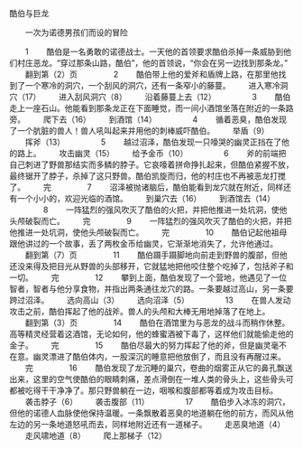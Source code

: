 酷伯与巨龙

　　一次为诺德男孩们而设的冒险

　　1
　　酷伯是一名勇敢的诺德战士。一天他的首领要求酷伯杀掉一条威胁到他们村庄恶龙。“穿过那条山路，酷伯”，他的首领说，“你会在另一边找到那条龙。”
　　翻到第（2）页
　　
　　2
　　酷伯带上他的爱斧和盾牌上路，在那里他找到了一个寒冷的洞穴，一个刮风的洞穴，还有一条窄小的藤蔓。
　　进入寒冷洞穴（17）
　　进入刮风洞穴（8）
　　沿着藤蔓上去（12）
　　
　　3
　　酷伯走上一座石山。他能看到那条龙正在下面睡觉，而一间小酒馆坐落在附近的一条路旁。
　　爬下去（16）
　　到酒馆（14）
　　
　　4
　　循着恶臭，酷伯发现了一个肮脏的兽人！兽人吼叫起来并用他的刺棒威吓酷伯。
　　举盾（9）
　　挥斧（13）
　　
　　5
　　越过沼泽，酷伯发现一只嚎哭的幽灵正挡在了他的路上。
　　攻击幽灵（15）
　　给予金币（10）
　　
　　6
　　斧的前端把自己刺进了野兽那结实而多鳞的脖子。它哀嚎着拼命挣扎起来，但酷伯紧握不放，最终锯开了脖子，杀掉了这只野兽。酷伯凯旋而归，他的村庄也不再被恶龙打搅了。
　　完
　　
　　7
　　沼泽被抛诸脑后，酷伯能看到龙穴就在附近，同样还有一个小小的，欢迎光临的酒馆。
　　到巢穴去（16）
　　到酒馆去（14）
　　
　　8
　　一阵猛烈的强风吹灭了酷伯的火把，并把他推进一处坑洞，使他头颅破裂而亡。
　　完
　　
　　9
　　一阵猛烈的强风吹灭了酷伯的火把，并把他推进一处坑洞，使他头颅破裂而亡。
　　完
　　
　　10
　　酷伯记起他祖母跟他讲过的一个故事，丢了两枚金币给幽灵，它渐渐地消失了，允许他通过。
　　翻到第（7）页
　　
　　11
　　酷伯蹑手蹑脚地向前走到野兽的腹部，但他还没来得及把目光从野兽的头部移开，它就猛地把他咬住整个吃掉了，包括斧子和一切。
　　完
　　
　　12
　　攀到上面，酷伯发现了一个营地，他遇见了一位智者，智者与他分享食物，并指出两条通往龙穴的路。一条要越过高山，另一条要跨过沼泽。
　　选向高山（3）
　　选向沼泽（5）
　　
　　13
　　在兽人发动攻击之前，酷伯挥起了他的战斧。兽人的头颅和大棒无用地掉落了在地上。
　　翻到第（3）页
　　
　　14
　　酷伯在酒馆里为与恶龙的战斗而稍作休整。高等精灵经营着这酒馆，无论如何，他的蜂蜜酒被下毒了，这样他们就能偷走他的金子。
　　完
　　
　　15
　　酷伯尽最大的努力挥起了他的斧，但是幽灵毫不在意。幽灵漂进了酷伯体内，一股深沉的睡意把他放倒了，而且没有再醒过来。
　　完
　　
　　16
　　酷伯发现了龙沉睡的巢穴，卷曲的烟雾正从它的鼻孔飘送出来，这里的空气使酷伯的眼睛刺痛，差点滑倒在一堆人类的骨头上，这些骨头可都被吃得干干净净了。那只野兽躺在一边，咽喉和腹部都等着成为攻击目标。
　　袭击脖子（6）
　　袭击腹部（11）
　　
　　17
　　酷伯步入冰冻的洞穴，但他的诺德人血脉使他保持温暖。一条飘散着恶臭的地道躺在他的前方，而风从他左边的另一条地道怒吼而去，同样地附近还有一道梯子。
　　走恶臭地道（4）
　　走风啸地道（8）
　　爬上那梯子（12）